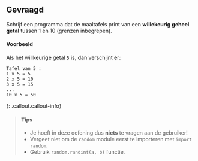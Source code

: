 ## Gevraagd
Schrijf een programma dat de maaltafels print van een **willekeurig geheel getal** tussen 1 en 10 (grenzen inbegrepen).

#### Voorbeeld
Als het willkeurige getal `5` is, dan verschijnt er:
```
Tafel van 5 :
1 x 5 = 5
2 x 5 = 10 
3 x 5 = 15
...
10 x 5 = 50 
```

{: .callout.callout-info}
>#### Tips
> - Je hoeft in deze oefening dus **niets** te vragen aan de gebruiker!
> - Vergeet niet om de `random` module eerst te importeren met `import random`.
> - Gebruik `random.randint(a, b)` functie.



